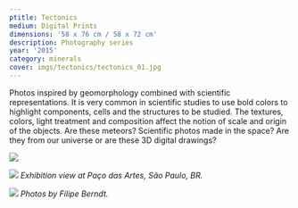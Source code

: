 ```yaml
---
ptitle: Tectonics
medium: Digital Prints
dimensions: '58 x 76 cm / 58 x 72 cm'
description: Photography series
year: '2015'
category: minerals
cover: imgs/tectonics/tectonics_01.jpg
---
```

Photos inspired by geomorphology combined with scientific representations. It is very common in scientific studies to use bold colors to highlight components, cells and the structures to be studied. The textures, colors, light treatment and composition affect the notion of scale and origin of the objects. Are these meteors? Scientific photos made in the space? Are they from our universe or are these 3D digital drawings?

![]({{site.baseurl}}/imgs/tectonics/tectonics_00.jpg)

![]({{site.baseurl}}/imgs/tectonics/tectonics_exhibition_00.jpg)
_Exhibition view at Paço das Artes, São Paulo, BR._

![]({{site.baseurl}}/imgs/tectonics/tectonics_exhibition_01.jpg)
_Photos by Filipe Berndt._
